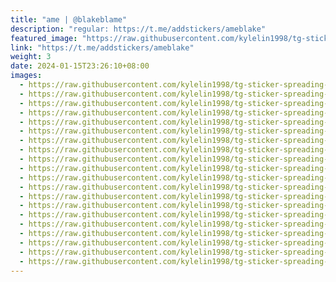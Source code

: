 ```yaml
---
title: "ame | @blakeblame"
description: "regular: https://t.me/addstickers/ameblake"
featured_image: "https://raw.githubusercontent.com/kylelin1998/tg-sticker-spreading-worldwide-images/main/img/fd89727c-275d-47ad-b378-a6105800cbfc.jpg"
link: "https://t.me/addstickers/ameblake"
weight: 3
date: 2024-01-15T23:26:10+08:00
images:
  - https://raw.githubusercontent.com/kylelin1998/tg-sticker-spreading-worldwide-images/main/img/fd89727c-275d-47ad-b378-a6105800cbfc.jpg
  - https://raw.githubusercontent.com/kylelin1998/tg-sticker-spreading-worldwide-images/main/img/7fea8a22-ad72-469b-94fc-17a7eb4e0690.jpg
  - https://raw.githubusercontent.com/kylelin1998/tg-sticker-spreading-worldwide-images/main/img/f96b13c0-11f7-4f89-9570-a5663b9c43cb.jpg
  - https://raw.githubusercontent.com/kylelin1998/tg-sticker-spreading-worldwide-images/main/img/7c36bf6d-05fa-433b-b468-07a4593efed5.jpg
  - https://raw.githubusercontent.com/kylelin1998/tg-sticker-spreading-worldwide-images/main/img/9a1bb757-7fd9-4e6b-b2b5-104124e7e0e8.jpg
  - https://raw.githubusercontent.com/kylelin1998/tg-sticker-spreading-worldwide-images/main/img/71eff92e-b253-4542-8b2e-4ad126c6237a.jpg
  - https://raw.githubusercontent.com/kylelin1998/tg-sticker-spreading-worldwide-images/main/img/d1785506-56a9-42c7-84ef-2479877ec271.jpg
  - https://raw.githubusercontent.com/kylelin1998/tg-sticker-spreading-worldwide-images/main/img/9c7385f1-17b0-471c-aace-12cc9a13fa5b.jpg
  - https://raw.githubusercontent.com/kylelin1998/tg-sticker-spreading-worldwide-images/main/img/1fabbae8-119e-443e-8ed1-5d9662aed883.jpg
  - https://raw.githubusercontent.com/kylelin1998/tg-sticker-spreading-worldwide-images/main/img/8bbe0c51-efdf-4775-a19c-cb1e316919dd.jpg
  - https://raw.githubusercontent.com/kylelin1998/tg-sticker-spreading-worldwide-images/main/img/0cf3f214-3185-4eea-9dab-43bafce5a4de.jpg
  - https://raw.githubusercontent.com/kylelin1998/tg-sticker-spreading-worldwide-images/main/img/b05221e9-72a1-4e99-accc-8122d17fd349.jpg
  - https://raw.githubusercontent.com/kylelin1998/tg-sticker-spreading-worldwide-images/main/img/8bace2db-8f3f-4ad5-84fc-8b321fa01b47.jpg
  - https://raw.githubusercontent.com/kylelin1998/tg-sticker-spreading-worldwide-images/main/img/17cf18f6-259c-4b89-86eb-0fe8293bf48f.jpg
  - https://raw.githubusercontent.com/kylelin1998/tg-sticker-spreading-worldwide-images/main/img/182f834f-1cdb-4caa-8791-a576b787a990.jpg
  - https://raw.githubusercontent.com/kylelin1998/tg-sticker-spreading-worldwide-images/main/img/7b5cb8f8-f395-4cc5-8074-3d1c1fdc6b5a.jpg
  - https://raw.githubusercontent.com/kylelin1998/tg-sticker-spreading-worldwide-images/main/img/513defc1-9d13-4dd4-a056-7ea86bd4e579.jpg
  - https://raw.githubusercontent.com/kylelin1998/tg-sticker-spreading-worldwide-images/main/img/f611f65c-5d95-46f0-82b6-115b1b878c58.jpg
  - https://raw.githubusercontent.com/kylelin1998/tg-sticker-spreading-worldwide-images/main/img/3a67f929-ce1f-4cfa-8621-800f05a02489.jpg
  - https://raw.githubusercontent.com/kylelin1998/tg-sticker-spreading-worldwide-images/main/img/4ed551b3-3269-4dc7-9a7c-d2124d6b4d19.jpg
---
```

